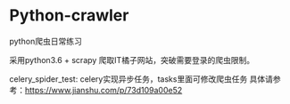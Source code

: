 # Python-crawler
python爬虫日常练习

采用python3.6 + scrapy 爬取IT橘子网站，突破需要登录的爬虫限制。


celery_spider_test: celery实现异步任务，tasks里面可修改爬虫任务
具体请参考：https://www.jianshu.com/p/73d109a00e52
